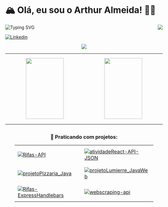 # 🏔️ Olá, eu sou o Arthur Almeida! 🙊😅

<div>
   <img src="https://readme-typing-svg.demolab.com?font=Fira+Code&weight=700&duration=4000&pause=500&color=B109F7&multiline=true&repeat=false&random=false&width=500&height=60&lines=Seja+Bem-Vindo!;Sou+um+Desenvolvedor+em+Desenvolvimento!" alt="Typing SVG" />
    <img src="https://stars.medv.io/Naereen/badges.svg" align="right"/>
</div>



  
[![Linkedin](https://img.shields.io/badge/LinkedIn-0077B5?style=for-the-badge&logo=linkedin&logoColor=white)](https://www.linkedin.com/in/arthur-almeida-79050b266/)

<div align="center">
    <img src="https://github-readme-streak-stats.herokuapp.com/?user=Ath3Dev&theme=radical"/>
</div>
<hr>
<div align="center">  
  <img width="49%" height="195px" src="https://github-readme-stats.vercel.app/api?username=Ath3Dev&show_icons=true&theme=radical"/>
  <img width="49%" height="195px" src="https://github-readme-stats.vercel.app/api/top-langs/?username=Ath3Dev&layout=compact&theme=radical"/>
</div>

<hr />

<div align="center" style="margin: 30px;">  
  <h3 align="center">🌠 Praticando com projetos: </h3> 

  <table>
    <tr>
      <td style="padding: 10px;">
        <a href="https://github.com/Ath3Dev/Rifas-API">
          <img src="https://github-readme-stats.vercel.app/api/pin/?username=Ath3Dev&repo=Rifas-API&theme=dark" alt="Rifas-API"/>
        </a>
      </td>
      <td style="padding: 10px;">
        <a href="https://github.com/Ath3Dev/atividadeReact-API-JSON">
          <img src="https://github-readme-stats.vercel.app/api/pin/?username=Ath3Dev&repo=atividadeReact-API-JSON&theme=dark" alt="atividadeReact-API-JSON"/>
        </a>
      </td>
    </tr>
    <tr>
      <td style="padding: 10px;">
        <a href="https://github.com/Ath3Dev/projetoPizzaria_Java">
          <img src="https://github-readme-stats.vercel.app/api/pin/?username=Ath3Dev&repo=projetoPizzaria_Java&theme=dark" alt="projetoPizzaria_Java"/>
        </a>
      </td>
      <td style="padding: 10px;">
        <a href="https://github.com/Ath3Dev/projetoLumierre_JavaWeb">
          <img src="https://github-readme-stats.vercel.app/api/pin/?username=Ath3Dev&repo=projetoLumierre_JavaWeb&theme=dark" alt="projetoLumierre_JavaWeb"/>
        </a>
      </td>
    </tr>
    <tr>
      <td style="padding: 10px;">
        <a href="https://github.com/Ath3Dev/Rifas-ExpressHandlebars">
          <img src="https://github-readme-stats.vercel.app/api/pin/?username=Ath3Dev&repo=Rifas-ExpressHandlebars&theme=dark" alt="Rifas-ExpressHandlebars"/>
        </a>
      </td>
      <td style="padding: 10px;">
        <a href="https://github.com/Ath3Dev/webscraping-api">
          <img src="https://github-readme-stats.vercel.app/api/pin/?username=Ath3Dev&repo=webscraping-api&theme=dark" alt="webscraping-api"/>
        </a>
      </td>
    </tr>
  </table>
</div>


